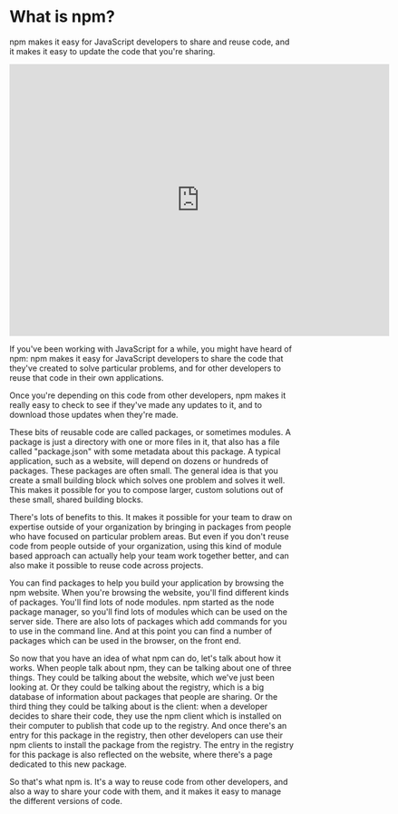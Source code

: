 <!--
title: 01 - What is npm?
featured: true
-->

# What is npm?

<p>npm makes it easy for JavaScript developers to share and reuse code, and it makes it easy to update the code that you&#39;re sharing.</p>

<iframe width="670" height="480" src="https://www.youtube.com/embed/x03fjb2VlGY" frameborder="0" allowfullscreen></iframe>

 <p>If you've been working with JavaScript for a while, you might have heard of npm: npm makes it easy for JavaScript developers to share the code that they've created to solve particular problems, and for other developers to reuse that code in their own applications.</p>
 
 <p>Once you're depending on this code from other developers, npm makes it really easy to check to see if they've made any updates to it, and to download those updates when they're made.</p>
 
 <p>These bits of reusable code are called packages, or sometimes modules. A package is just a directory with one or more files in it, that also has a file called "package.json" with some metadata about this package. A typical application, such as a website, will depend on dozens or hundreds of packages. These packages are often small. The general idea is that you create a small building block which solves one problem and solves it well. This makes it possible for you to compose larger, custom solutions out of these small, shared building blocks.</p>
  
  <p>There's lots of benefits to this. It makes it possible for your team to draw on expertise outside of your organization by bringing in packages from people who have focused on particular problem areas. But even if you don't reuse code from people outside of your organization, using this kind of module based approach can actually help your team work together better, and can also make it possible to reuse code across projects.</p> 
 
 <p>You can find packages to help you build your application by browsing the npm website. When you're browsing the website, you'll find different kinds of packages. You'll find lots of node modules.  npm started as the node package manager, so you'll find lots of modules which can be used on the server side. There are also lots of packages which add commands for you to use in the command line. And at this point you can find a number of packages which can be used in the browser, on the front end.</p>
 
 <p>So now that you have an idea of what npm can do, let's talk about how it works. When people talk about npm, they can be talking about one of three things. They could be talking about the website, which we've just been looking at. Or they could be talking about the registry, which is a big database of information about packages that people are sharing. Or the third thing they could be talking about is the client: when a developer decides to share their code, they use the npm client which is installed on their computer to publish that code up to the registry. And once there's an entry for this package in the registry, then other developers can use their npm clients to install the package from the registry. The entry in the registry for this package is also reflected on the website, where there's a page dedicated to this new package.</p>
 
 <p>So that's what npm is. It's a way to reuse code from other developers, and also a way to share your code with them, and it makes it easy to manage the different versions of code.</p>
